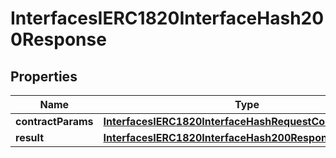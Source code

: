 

# InterfacesIERC1820InterfaceHash200Response

## Properties

Name | Type | Description | Notes
------------ | ------------- | ------------- | -------------
**contractParams** | [**InterfacesIERC1820InterfaceHashRequestContractParams**](InterfacesIERC1820InterfaceHashRequestContractParams.md) |  | 
**result** | [**InterfacesIERC1820InterfaceHash200ResponseResult**](InterfacesIERC1820InterfaceHash200ResponseResult.md) |  | 




